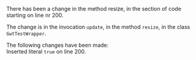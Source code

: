 There has been a change in the method resize, in the section of code starting on line nr 200.
  
The change is in the invocation ```update```, in the method ```resize```, in the class ```GwtTestWrapper```.
  
The following changes have been made:  
Inserted literal ```true``` on line 200.  
